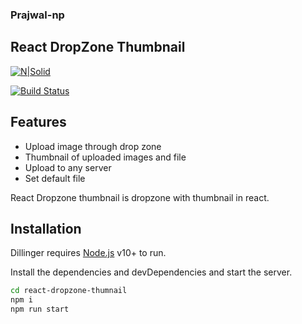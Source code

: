 ### Prajwal-np
## React DropZone Thumbnail

[![N|Solid](https://cldup.com/dTxpPi9lDf.thumb.png)](https://nodesource.com/products/nsolid)

[![Build Status](https://travis-ci.org/joemccann/dillinger.svg?branch=master)](https://travis-ci.org/joemccann/dillinger)

## Features

- Upload image through drop zone
- Thumbnail of uploaded images and file
- Upload to any server
- Set default file

React Dropzone thumbnail is dropzone with thumbnail in react.

## Installation

Dillinger requires [Node.js](https://nodejs.org/) v10+ to run.

Install the dependencies and devDependencies and start the server.

```sh
cd react-dropzone-thumnail
npm i
npm run start
